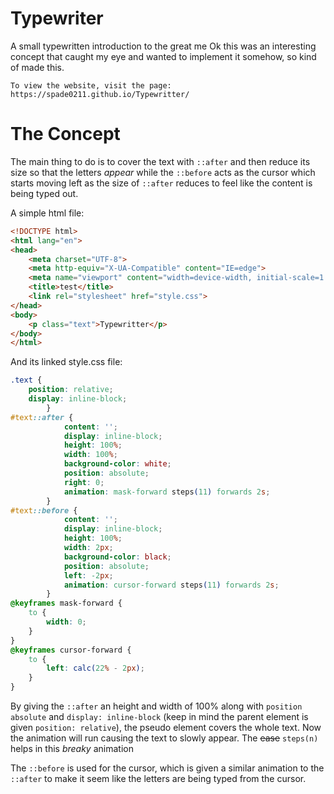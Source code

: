 # Typewriter
A small typewritten introduction to the great me
Ok this was an interesting concept that caught my eye and wanted to implement it somehow, so kind of made this.

```
To view the website, visit the page:
https://spade0211.github.io/Typewritter/
```

# The Concept
The main thing to do is to cover the text with `::after` and then reduce its size so that the letters *appear*
while the `::before` acts as the cursor which starts moving left as the size of `::after` reduces to feel like 
the content is being typed out.

A simple html file:
```html
<!DOCTYPE html>
<html lang="en">
<head>
    <meta charset="UTF-8">
    <meta http-equiv="X-UA-Compatible" content="IE=edge">
    <meta name="viewport" content="width=device-width, initial-scale=1.0">
    <title>test</title>
    <link rel="stylesheet" href="style.css">
</head>
<body>
    <p class="text">Typewritter</p>
</body>
</html>
```

And its linked style.css file:
```css
.text {
    position: relative;
    display: inline-block;
        }
#text::after {
            content: '';
            display: inline-block;
            height: 100%;
            width: 100%;
            background-color: white;
            position: absolute;
            right: 0;
            animation: mask-forward steps(11) forwards 2s;
        }
#text::before {
            content: '';
            display: inline-block;
            height: 100%;
            width: 2px;
            background-color: black;
            position: absolute;
            left: -2px;
            animation: cursor-forward steps(11) forwards 2s;
        }
@keyframes mask-forward {
    to {
        width: 0;
    }
}
@keyframes cursor-forward {
    to {
        left: calc(22% - 2px);
    }
}
 ```

By giving the `::after` an height and width of 100% along with `position absolute` and `display: inline-block`
(keep in mind the parent element is given `position: relative`), 
the pseudo element covers the whole text.
Now the animation will run causing the text to slowly appear. The ~~ease~~ `steps(n)` helps in this _breaky_ animation

The `::before` is used for the cursor, which is given a similar animation to the `::after` to make it seem like the letters are being typed from the cursor.
